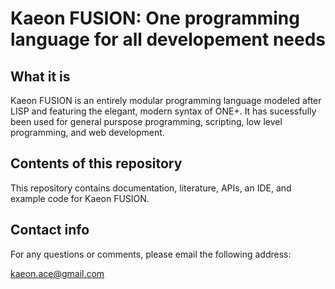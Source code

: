 # Kaeon FUSION: One programming language for all developement needs

## What it is

Kaeon FUSION is an entirely modular programming language modeled after LISP and featuring the elegant, modern syntax of ONE+. It has
sucessfully been used for general purspose programming, scripting, low level programming, and web development.

## Contents of this repository

This repository contains documentation, literature, APIs, an IDE, and example code for Kaeon FUSION.

## Contact info

For any questions or comments, please email the following address:

kaeon.ace@gmail.com
